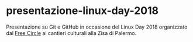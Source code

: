 # presentazione-linux-day-2018
Presentazione su Git e GitHub in occasione del Linux Day 2018 organizzato dal [Free Circle](https://linuxday.thefreecircle.org/2018/it/) ai cantieri culturali alla Zisa di Palermo.
